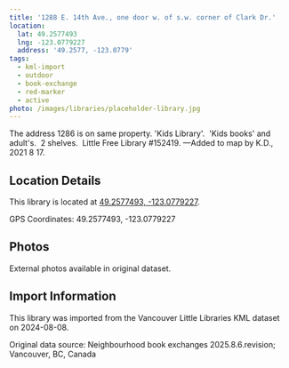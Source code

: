 ```yaml
---
title: '1288 E. 14th Ave., one door w. of s.w. corner of Clark Dr.'
location:
  lat: 49.2577493
  lng: -123.0779227
  address: '49.2577, -123.0779'
tags:
  - kml-import
  - outdoor
  - book-exchange
  - red-marker
  - active
photo: /images/libraries/placeholder-library.jpg
---
```

The address 1286 is on same property.
'Kids Library'.  'Kids books' and adult's.  
2 shelves.  Little Free Library #152419.
—Added to map by K.D., 2021 8 17.  

## Location Details

This library is located at [49.2577493, -123.0779227](https://www.google.com/maps?q=49.2577493,-123.0779227).

GPS Coordinates: 49.2577493, -123.0779227

## Photos

External photos available in original dataset.

## Import Information

This library was imported from the Vancouver Little Libraries KML dataset on 2024-08-08.

Original data source: Neighbourhood book exchanges 2025.8.6.revision; Vancouver, BC, Canada
